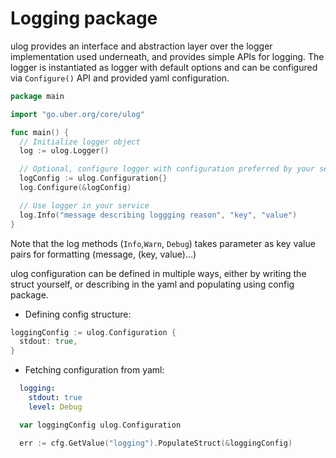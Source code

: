 # Logging package

ulog provides an interface and abstraction layer over the logger implementation used underneath,
and provides simple APIs for logging. The logger is instantiated as logger with default options and can be configured
via `Configure()` API and provided yaml configuration.

```go
package main

import "go.uber.org/core/ulog"

func main() {
  // Initialize logger object
  log := ulog.Logger()

  // Optional, configure logger with configuration preferred by your service
  logConfig := ulog.Configuration{}
  log.Configure(&logConfig)

  // Use logger in your service
  log.Info("message describing loggging reason", "key", "value")
}
```

Note that the log methods (`Info`,`Warn`, `Debug`) takes parameter as key value pairs for formatting (message, (key, value)...)

ulog configuration can be defined in multiple ways, either by writing the struct yourself, or describing in the yaml
and populating using config package.

* Defining config structure:

```go
loggingConfig := ulog.Configuration {
  stdout: true,
}
```

* Fetching configuration from yaml:

```yaml
  logging:
    stdout: true
    level: Debug
```

```go
  var loggingConfig ulog.Configuration

  err := cfg.GetValue("logging").PopulateStruct(&loggingConfig)
```
